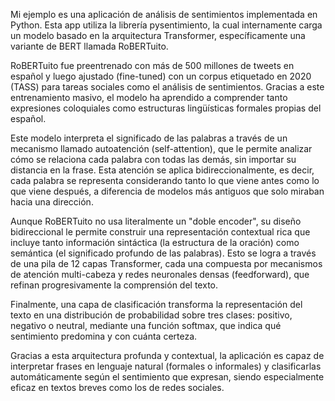 Mi ejemplo es una aplicación de análisis de sentimientos implementada en Python. Esta app utiliza la librería pysentimiento, la cual internamente carga un modelo basado en la arquitectura Transformer, específicamente una variante de BERT llamada RoBERTuito.

RoBERTuito fue preentrenado con más de 500 millones de tweets en español y luego ajustado (fine-tuned) con un corpus etiquetado en 2020 (TASS) para tareas sociales como el análisis de sentimientos. Gracias a este entrenamiento masivo, el modelo ha aprendido a comprender tanto expresiones coloquiales como estructuras lingüísticas formales propias del español.

Este modelo interpreta el significado de las palabras a través de un mecanismo llamado autoatención (self-attention), que le permite analizar cómo se relaciona cada palabra con todas las demás, sin importar su distancia en la frase. Esta atención se aplica bidireccionalmente, es decir, cada palabra se representa considerando tanto lo que viene antes como lo que viene después, a diferencia de modelos más antiguos que solo miraban hacia una dirección.

Aunque RoBERTuito no usa literalmente un "doble encoder", su diseño bidireccional le permite construir una representación contextual rica que incluye tanto información sintáctica (la estructura de la oración) como semántica (el significado profundo de las palabras). Esto se logra a través de una pila de 12 capas Transformer, cada una compuesta por mecanismos de atención multi-cabeza y redes neuronales densas (feedforward), que refinan progresivamente la comprensión del texto.

Finalmente, una capa de clasificación transforma la representación del texto en una distribución de probabilidad sobre tres clases: positivo, negativo o neutral, mediante una función softmax, que indica qué sentimiento predomina y con cuánta certeza.

Gracias a esta arquitectura profunda y contextual, la aplicación es capaz de interpretar frases en lenguaje natural (formales o informales) y clasificarlas automáticamente según el sentimiento que expresan, siendo especialmente eficaz en textos breves como los de redes sociales.
